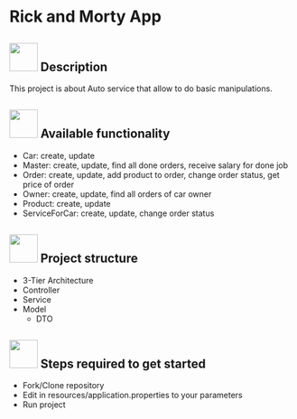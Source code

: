 # Rick and Morty App

## <img alt="" src="https://img.icons8.com/external-photo3ideastudio-lineal-color-photo3ideastudio/452/external-description-museum-photo3ideastudio-lineal-color-photo3ideastudio.png" width="50" style="margin-bottom:-18px"> Description
This project is about Auto service that allow to do basic manipulations.  

## <img alt="" src="https://img.icons8.com/external-flaticons-flat-flat-icons/452/external-functionality-no-code-flaticons-flat-flat-icons.png" width="50" style="margin-bottom:-15px"> Available functionality
- Car: create, update
- Master: create, update, find all done orders, receive salary for done job
- Order: create, update, add product to order, change order status, get price of order
- Owner: create, update, find all orders of car owner
- Product: create, update
- ServiceForCar: create, update, change order status

## <img alt="" src="https://img.icons8.com/office/452/parallel-tasks.png" width="50" style="margin-bottom:-15px"> Project structure
- 3-Tier Architecture
- Controller
- Service
- Model
  - DTO

<img alt="" src="https://image.shutterstock.com/image-vector/get-started-icon-internet-button-600w-265614941.jpg" width="50" style="margin-bottom:-17px"> Steps required to get started
- 
- Fork/Clone repository
- Edit in resources/application.properties to your parameters
- Run project
